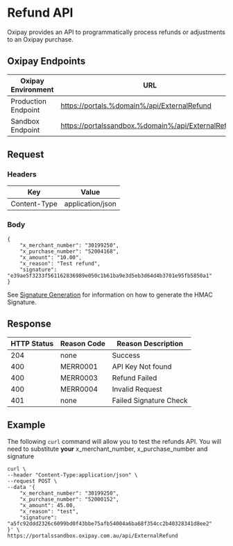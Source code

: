 # Refund API

Oxipay provides an API to programmatically process refunds or adjustments to an Oxipay purchase.

## Oxipay Endpoints


| Oxipay Environment | URL |
|--------------------|-----|
| Production Endpoint | [https://portals.%domain%/api/ExternalRefund](https://secure.%domain%/api/ExternalRefund) |
| Sandbox Endpoint | [https://portalssandbox.%domain%/api/ExternalRefund](https://securesandbox.%domain%/api/ExternalRefund) |


## Request 

### Headers

| Key          | Value            |
|--------------|------------------|
| Content-Type | application/json |

### Body

    {
        "x_merchant_number": "30199250",
        "x_purchase_number": "52004168",
        "x_amount": "10.00",
        "x_reason": "Test refund",
        "signature": "e39ae5f3233f561162836989e050c1b61ba9e3d5eb3d64d4b3701e95fb5850a1"
    }

See [Signature Generation](signature_generation.md) for information on how to generate the HMAC Signature. 

## Response 

| HTTP Status | Reason Code | Reason Description|
|-------------|-------------|-------------------|
|  204        |   none      |   Success         |
|  400        | MERR0001    | API Key Not found |
|  400        | MERR0003    | Refund Failed     |
|  400        | MERR0004    | Invalid Request   |
|  401        | none        | Failed Signature Check|


## Example

The following ``curl`` command will allow you to test the refunds API. You will need to substitute **your** x_merchant_number, x_purchase_number and signature

    curl \
    --header "Content-Type:application/json" \
    --request POST \
    --data '{
        "x_merchant_number": "30199250",
        "x_purchase_number": "52000152",  
        "x_amount": 45.00,
        "x_reason": "test",
        "signature": "a5fc92ddd2326c6099bd0f43bbe75afb54004a6ba68f354cc2b40328341d8ee2"
    }' \    
    https://portalssandbox.oxipay.com.au/api/ExternalRefund

